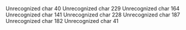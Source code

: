 Unrecognized char 40 Unrecognized char 229 Unrecognized char 164 Unrecognized char 141 Unrecognized char 228 Unrecognized char 187 Unrecognized char 182 Unrecognized char 41
